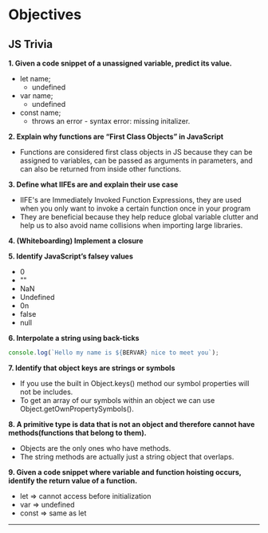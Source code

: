 # **Objectives**

## **JS Trivia**

**1. Given a code snippet of a unassigned variable, predict its value.**

- let name;
  - undefined
- var name;
  - undefined
- const name;
  - throws an error - syntax error: missing initalizer.

**2. Explain why functions are “First Class Objects” in JavaScript**

- Functions are considered first class objects in JS because they can be assigned to variables, can be passed as arguments in parameters, and can also be returned from inside other functions.

**3. Define what IIFEs are and explain their use case**

- IIFE's are Immediately Invoked Function Expressions, they are used when you only want to invoke a certain function once in your program
- They are beneficial because they help reduce global variable clutter and help us to also avoid name collisions when importing large libraries.

**4. (Whiteboarding) Implement a closure**

**5. Identify JavaScript’s falsey values**

- 0
- ""
- NaN
- Undefined
- 0n
- false
- null

**6. Interpolate a string using back-ticks**

```js
console.log(`Hello my name is ${BERVAR} nice to meet you`);
```

**7. Identify that object keys are strings or symbols**

- If you use the built in Object.keys() method our symbol properties will not be includes.
- To get an array of our symbols within an object we can use Object.getOwnPropertySymbols().

**8. A primitive type is data that is not an object and therefore cannot have methods(functions that belong to them).**

- Objects are the only ones who have methods.
- The string methods are actually just a string object that overlaps.

**9. Given a code snippet where variable and function hoisting occurs, identify the return value of a function.**

- let => cannot access before initialization
- var => undefined
- const => same as let

---
